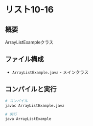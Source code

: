 # リスト10-16

## 概要
ArrayListExampleクラス

## ファイル構成
- `ArrayListExample.java` - メインクラス

## コンパイルと実行
```bash
# コンパイル
javac ArrayListExample.java

# 実行
java ArrayListExample
```
